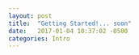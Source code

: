 ```yaml
---
layout: post
title:  "Getting Started!... soon"
date:   2017-01-04 10:37:02 -0500
categories: Intro
---
```

